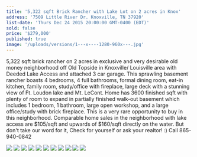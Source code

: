 ```yaml
---
title: '5,322 sqft Brick Rancher with Lake Lot on 2 acres in Knox'
address: '7509 Little River Dr. Knoxville, TN 37920'
list-date: 'Thurs Dec 24 2015 20:00:00 GMT-0400 (EDT)'
sold: false
price: '$279,000'
published: true
image: '/uploads/versions/1---x----1280-960x---.jpg'
---
```


5,322 sqft brick rancher on 2 acres in exclusive and very desirable old money neighborhood off Old Topside in Knoxville/ Louisville area with Deeded Lake Access and attached 3 car garage. This sprawling basement rancher boasts 4 bedrooms, 4 full bathrooms, formal dining room, eat-in kitchen, family room, study/office with fireplace, large deck with a stunning view of Ft. Loudon lake and Mt. LeCont. Home has 3600 finished sqft with plenty of room to expand in partially finished walk-out basement which includes 1 bedroom, 1 bathroom, large open workshop, and a large office/study with brick fireplace. This is a very rare opportunity to buy in this neighborhood. Comparable home sales in the neighborhood with lake access are $105/sqft and upwards of $160/sqft directly on the water. But don't take our word for it, Check for yourself or ask your realtor! :) Call 865-940-0842

![](/uploads/versions/1---x----1280-960x---.jpg)
![](/uploads/versions/2---x----1280-960x---.jpg)
![](/uploads/versions/3---x----1280-960x---.jpg)
![](/uploads/versions/4---x----1280-960x---.jpg)
![](/uploads/versions/5---x----1280-960x---.jpg)
![](/uploads/versions/6---x----1280-960x---.jpg)
![](/uploads/versions/7---x----1280-960x---.jpg)
![](/uploads/versions/8---x----1280-960x---.jpg)
![](/uploads/versions/9---x----1280-960x---.jpg)
![](/uploads/versions/10---x----640-480x---.jpg)
![](/uploads/versions/11---x----1280-960x---.jpg)
